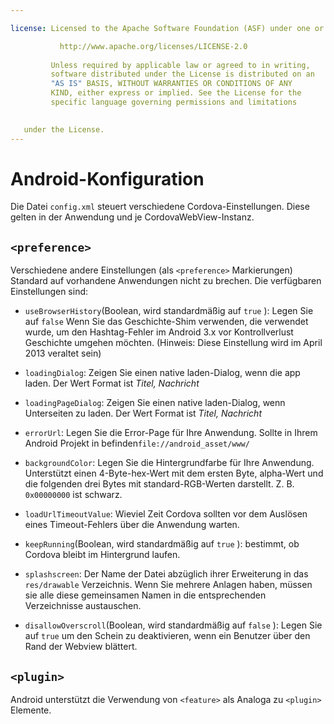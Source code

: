 ```yaml
---

license: Licensed to the Apache Software Foundation (ASF) under one or more contributor license agreements. See the NOTICE file distributed with this work for additional information regarding copyright ownership. The ASF licenses this file to you under the Apache License, Version 2.0 (the "License"); you may not use this file except in compliance with the License. You may obtain a copy of the License at

           http://www.apache.org/licenses/LICENSE-2.0
    
         Unless required by applicable law or agreed to in writing,
         software distributed under the License is distributed on an
         "AS IS" BASIS, WITHOUT WARRANTIES OR CONDITIONS OF ANY
         KIND, either express or implied. See the License for the
         specific language governing permissions and limitations
    

   under the License.
---
```


# Android-Konfiguration

Die Datei `config.xml` steuert verschiedene Cordova-Einstellungen. Diese gelten in der Anwendung und je CordovaWebView-Instanz.

## `<preference>`

Verschiedene andere Einstellungen (als `<preference>` Markierungen) Standard auf vorhandene Anwendungen nicht zu brechen. Die verfügbaren Einstellungen sind:

*   `useBrowserHistory`(Boolean, wird standardmäßig auf `true` ): Legen Sie auf `false` Wenn Sie das Geschichte-Shim verwenden, die verwendet wurde, um den Hashtag-Fehler im Android 3.x vor Kontrollverlust Geschichte umgehen möchten. (Hinweis: Diese Einstellung wird im April 2013 veraltet sein)

*   `loadingDialog`: Zeigen Sie einen native laden-Dialog, wenn die app laden. Der Wert Format ist *Titel, Nachricht*

*   `loadingPageDialog`: Zeigen Sie einen native laden-Dialog, wenn Unterseiten zu laden. Der Wert Format ist *Titel, Nachricht*

*   `errorUrl`: Legen Sie die Error-Page für Ihre Anwendung. Sollte in Ihrem Android Projekt in befinden`file://android_asset/www/`

*   `backgroundColor`: Legen Sie die Hintergrundfarbe für Ihre Anwendung. Unterstützt einen 4-Byte-hex-Wert mit dem ersten Byte, alpha-Wert und die folgenden drei Bytes mit standard-RGB-Werten darstellt. Z. B. `0x00000000` ist schwarz.

*   `loadUrlTimeoutValue`: Wieviel Zeit Cordova sollten vor dem Auslösen eines Timeout-Fehlers über die Anwendung warten.

*   `keepRunning`(Boolean, wird standardmäßig auf `true` ): bestimmt, ob Cordova bleibt im Hintergrund laufen.

*   `splashscreen`: Der Name der Datei abzüglich ihrer Erweiterung in das `res/drawable` Verzeichnis. Wenn Sie mehrere Anlagen haben, müssen sie alle diese gemeinsamen Namen in die entsprechenden Verzeichnisse austauschen.

*   `disallowOverscroll`(Boolean, wird standardmäßig auf `false` ): Legen Sie auf `true` um den Schein zu deaktivieren, wenn ein Benutzer über den Rand der Webview blättert.

## `<plugin>`

Android unterstützt die Verwendung von `<feature>` als Analoga zu `<plugin>` Elemente.